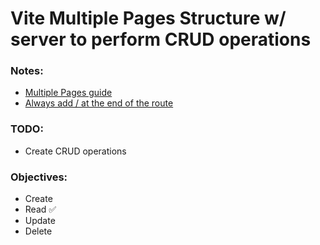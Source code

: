 # Vite Multiple Pages Structure w/ server to perform CRUD operations

### Notes:

- [Multiple Pages guide](https://vitejs.dev/guide/build.html#multi-page-app)
- [Always add / at the end of the route](https://stackoverflow.com/questions/77498366/how-do-i-setup-a-multi-page-app-using-vite)

### TODO:
- Create CRUD operations

### Objectives:
- Create
- Read ✅
- Update
- Delete
